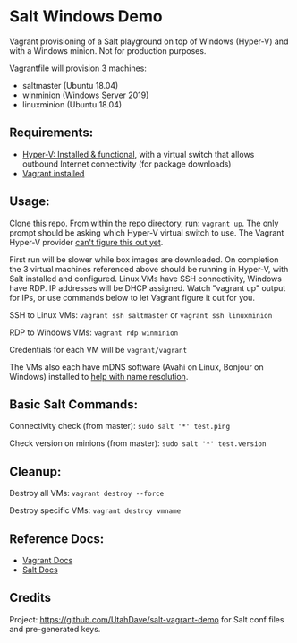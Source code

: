 # Salt Windows Demo

Vagrant provisioning of a Salt playground on top of Windows (Hyper-V) and with a Windows minion. Not for production purposes.

Vagrantfile will provision 3 machines:
- saltmaster (Ubuntu 18.04)
- winminion (Windows Server 2019)
- linuxminion (Ubuntu 18.04)

## Requirements:
- [Hyper-V: Installed & functional](https://docs.microsoft.com/en-us/virtualization/hyper-v-on-windows/quick-start/enable-hyper-v), with a virtual switch that allows outbound Internet connectivity (for package downloads)
- [Vagrant installed](https://www.vagrantup.com/downloads)

## Usage:

Clone this repo. From within the repo directory, run: `vagrant up`. The only prompt should be asking which Hyper-V virtual switch to use. The Vagrant Hyper-V provider [can't figure this out yet](https://www.vagrantup.com/docs/providers/hyperv/limitations).

First run will be slower while box images are downloaded. On completion the 3 virtual machines referenced above should be running in Hyper-V, with Salt installed and configured. Linux VMs have SSH connectivity, Windows have RDP. IP addresses will be DHCP assigned. Watch "vagrant up" output for IPs, or use commands below to let Vagrant figure it out for you.

SSH to Linux VMs: `vagrant ssh saltmaster` or `vagrant ssh linuxminion`

RDP to Windows VMs: `vagrant rdp winminion`

Credentials for each VM will be `vagrant/vagrant`

The VMs also each have mDNS software (Avahi on Linux, Bonjour on Windows) installed to [help with name resolution](http://www.multicastdns.org/).

## Basic Salt Commands:

Connectivity check (from master): `sudo salt '*' test.ping`

Check version on minions (from master): `sudo salt '*' test.version`

## Cleanup:

Destroy all VMs:  `vagrant destroy --force`  

Destroy specific VMs: `vagrant destroy vmname`

## Reference Docs:

- [Vagrant Docs](https://www.vagrantup.com/docs/index)
- [Salt Docs](docs.saltstack.com/en/latest/topics/index.html)

## Credits

Project: https://github.com/UtahDave/salt-vagrant-demo for Salt conf files and pre-generated keys.